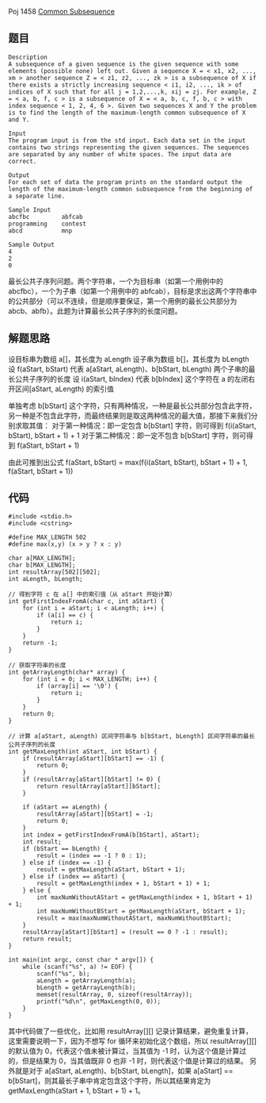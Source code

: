 
Poj 1458 [Common Subsequence](http://poj.org/problem?id=1458)

## 题目

```
Description
A subsequence of a given sequence is the given sequence with some elements (possible none) left out. Given a sequence X = < x1, x2, ..., xm > another sequence Z = < z1, z2, ..., zk > is a subsequence of X if there exists a strictly increasing sequence < i1, i2, ..., ik > of indices of X such that for all j = 1,2,...,k, xij = zj. For example, Z = < a, b, f, c > is a subsequence of X = < a, b, c, f, b, c > with index sequence < 1, 2, 4, 6 >. Given two sequences X and Y the problem is to find the length of the maximum-length common subsequence of X and Y.

Input
The program input is from the std input. Each data set in the input contains two strings representing the given sequences. The sequences are separated by any number of white spaces. The input data are correct.

Output
For each set of data the program prints on the standard output the length of the maximum-length common subsequence from the beginning of a separate line.

Sample Input
abcfbc         abfcab
programming    contest 
abcd           mnp

Sample Output
4
2
0
```
最长公共子序列问题。两个字符串，一个为目标串（如第一个用例中的 abcfbc），一个为子串（如第一个用例中的 abfcab），目标是求出这两个字符串中的公共部分（可以不连续，但是顺序要保证，第一个用例的最长公共部分为 abcb、abfb）。此题为计算最长公共子序列的长度问题。

## 解题思路
设目标串为数组 a[]，其长度为 aLength
设子串为数组 b[]，其长度为 bLength
设 f(aStart, bStart) 代表 a[aStart, aLength)、b[bStart, bLength) 两个子串的最长公共子序列的长度
设 i(aStart, bIndex) 代表 b[bIndex] 这个字符在 a 的左闭右开区间[aStart, aLength) 的索引值

单独考虑 b[bStart] 这个字符，只有两种情况，一种是最长公共部分包含此字符，另一种是不包含此字符，而最终结果则是取这两种情况的最大值，那接下来我们分别求取其值：
对于第一种情况：即一定包含 b[bStart] 字符，则可得到 f(i(aStart, bStart), bStart + 1) + 1
对于第二种情况：即一定不包含 b[bStart] 字符，则可得到 f(aStart, bStart + 1)

由此可推到出公式 f(aStart, bStart) = max(f(i(aStart, bStart), bStart + 1) + 1, f(aStart, bStart + 1))


## 代码
```
#include <stdio.h>
#include <cstring>

#define MAX_LENGTH 502
#define max(x,y) (x > y ? x : y)

char a[MAX_LENGTH];
char b[MAX_LENGTH];
int resultArray[502][502];
int aLength, bLength;

// 得到字符 c 在 a[] 中的索引值（从 aStart 开始计算）
int getFirstIndexFromA(char c, int aStart) {
    for (int i = aStart; i < aLength; i++) {
        if (a[i] == c) {
            return i;
        }
    }
    return -1;
}

// 获取字符串的长度
int getArrayLength(char* array) {
    for (int i = 0; i < MAX_LENGTH; i++) {
        if (array[i] == '\0') {
            return i;
        }
    }
    return 0;
}

// 计算 a[aStart, aLength) 区间字符串与 b[bStart, bLength] 区间字符串的最长公共子序列的长度
int getMaxLength(int aStart, int bStart) {
    if (resultArray[aStart][bStart] == -1) {
        return 0;
    }
    if (resultArray[aStart][bStart] != 0) {
        return resultArray[aStart][bStart];
    }
    
    if (aStart == aLength) {
        resultArray[aStart][bStart] = -1;
        return 0;
    }
    int index = getFirstIndexFromA(b[bStart], aStart);
    int result;
    if (bStart == bLength) {
        result = (index == -1 ? 0 : 1);
    } else if (index == -1) {
        result = getMaxLength(aStart, bStart + 1);
    } else if (index == aStart) {
        result = getMaxLength(index + 1, bStart + 1) + 1;
    } else {
        int maxNumWithoutAStart = getMaxLength(index + 1, bStart + 1) + 1;
        int maxNumWithoutBStart = getMaxLength(aStart, bStart + 1);
        result = max(maxNumWithoutAStart, maxNumWithoutBStart);
    }
    resultArray[aStart][bStart] = (result == 0 ? -1 : result);
    return result;
}

int main(int argc, const char * argv[]) {
    while (scanf("%s", a) != EOF) {
        scanf("%s", b);
        aLength = getArrayLength(a);
        bLength = getArrayLength(b);
        memset(resultArray, 0, sizeof(resultArray));
        printf("%d\n", getMaxLength(0, 0));
    }
}
```
其中代码做了一些优化，比如用 resultArray[][] 记录计算结果，避免重复计算，这里需要说明一下，因为不想写 for 循环来初始化这个数组，所以 resultArray[][] 的默认值为 0，代表这个值未被计算过，当其值为 -1 时，认为这个值是计算过的，但是结果为 0，当其值既非 0 也非 -1 时，则代表这个值是计算过的结果。
另外就是对于 a[aStart, aLength)、b[bStart, bLength]，如果 a[aStart] == b[bStart]，则其最长子串中肯定包含这个字符，所以其结果肯定为 getMaxLength(aStart + 1, bStart + 1) + 1。
